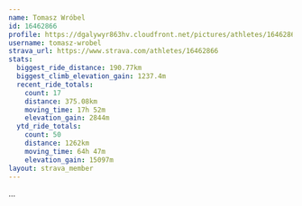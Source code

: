 ```yaml
---
name: Tomasz Wróbel
id: 16462866
profile: https://dgalywyr863hv.cloudfront.net/pictures/athletes/16462866/10169785/1/large.jpg
username: tomasz-wrobel
strava_url: https://www.strava.com/athletes/16462866
stats:
  biggest_ride_distance: 190.77km
  biggest_climb_elevation_gain: 1237.4m
  recent_ride_totals:
    count: 17
    distance: 375.08km
    moving_time: 17h 52m
    elevation_gain: 2844m
  ytd_ride_totals:
    count: 50
    distance: 1262km
    moving_time: 64h 47m
    elevation_gain: 15097m
layout: strava_member
--- 
```

...
